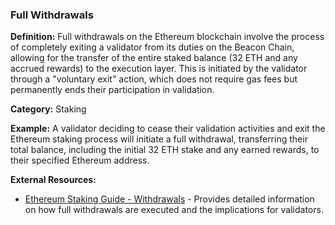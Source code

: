 ### Full Withdrawals

**Definition:** Full withdrawals on the Ethereum blockchain involve the process of completely exiting a validator from its duties on the Beacon Chain, allowing for the transfer of the entire staked balance (32 ETH and any accrued rewards) to the execution layer. This is initiated by the validator through a "voluntary exit" action, which does not require gas fees but permanently ends their participation in validation.

**Category:** Staking

**Example:** A validator deciding to cease their validation activities and exit the Ethereum staking process will initiate a full withdrawal, transferring their total balance, including the initial 32 ETH stake and any earned rewards, to their specified Ethereum address.

**External Resources:**
- [Ethereum Staking Guide - Withdrawals](https://ethereum.org/en/staking/withdrawals/) - Provides detailed information on how full withdrawals are executed and the implications for validators.
